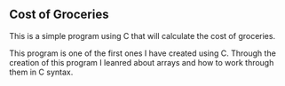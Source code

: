 ## Cost of Groceries
This is a simple program using C that will calculate the cost of groceries.

This program is one of the first ones I have created using C. Through the creation of this program I leanred about arrays
and how to work through them in C syntax.
